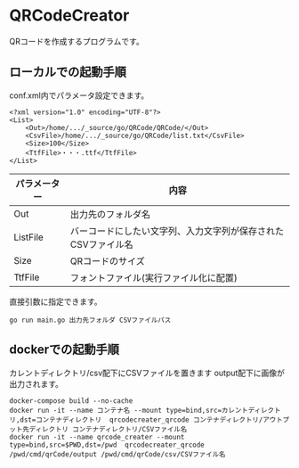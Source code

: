 # QRCodeCreator
QRコードを作成するプログラムです。

## ローカルでの起動手順
conf.xml内でパラメータ設定できます。

```
<?xml version="1.0" encoding="UTF-8"?>
<List>
	<Out>/home/.../_source/go/QRCode/QRCode/</Out>
	<CsvFile>/home/.../_source/go/QRCode/list.txt</CsvFile>
	<Size>100</Size>
	<TtfFile>・・・.ttf</TtfFile>
</List>
```
|パラメーター|内容|
|----|----|
|Out|出力先のフォルダ名|
|ListFile|バーコードにしたい文字列、入力文字列が保存されたCSVファイル名|
|Size|QRコードのサイズ|
|TtfFile|フォントファイル(実行ファイル化に配置)|

直接引数に指定できます。
```
go run main.go 出力先フォルダ CSVファイルパス
```


## dockerでの起動手順
カレントディレクトリ/csv配下にCSVファイルを置きます
output配下に画像が出力されます。

```
docker-compose build --no-cache
docker run -it --name コンテナ名 --mount type=bind,src=カレントディレクトリ,dst=コンテナディレクトリ  qrcodecreater_qrcode コンテナディレクトリ/アウトプット先ディレクトリ コンテナディレクトリ/CSVファイル名
docker run -it --name qrcode_creater --mount type=bind,src=$PWD,dst=/pwd  qrcodecreater_qrcode /pwd/cmd/qrCode/output /pwd/cmd/qrCode/csv/CSVファイル名
```